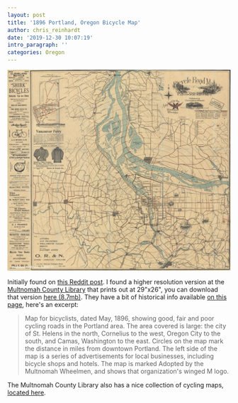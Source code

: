 ```yaml
---
layout: post
title: '1896 Portland, Oregon Bicycle Map'
author: chris_reinhardt
date: '2019-12-30 10:07:19'
intro_paragraph: ''
categories: Oregon
---
```

[![Portland Bicycle Map 1896](/assets/img/uploads/portland-bicycle-map-1896.jpg "Portland Bicycle Map 1896")](/assets/img/uploads/portland-bicycle-map-1896.pdf)
<!--more-->

Initially found on [this Reddit post](https://www.reddit.com/r/Portland/comments/dwbet8/tbt_portland_district_bicycle_road_map_1896/).  I found a higher resolution version at the [Multnomah County Library](https://gallery.multcolib.org/document/bicycle-road-map-portland-district) that prints out at 29"x26", you can download that version [here (8.7mb)](/assets/img/uploads/portland-bicycle-map-1896.pdf). They have a bit of historical info available [on this page](https://gallery.multcolib.org/document/bicycle-road-map-portland-district), here's an excerpt:

> Map for bicyclists, dated May, 1896, showing good, fair and poor cycling roads in the Portland area. The area covered is large: the city of St. Helens in the north, Cornelius to the west, Oregon City to the south, and Camas, Washington to the east. Circles on the map mark the distance in miles from downtown Portland. The left side of the map is a series of advertisements for local businesses, including bicycle shops and hotels. The map is marked Adopted by the Multnomah Wheelmen, and shows that organization's winged M logo.

The Multnomah County Library also has a nice collection of cycling maps, [located here](https://gallery.multcolib.org/collection/bicycling).
